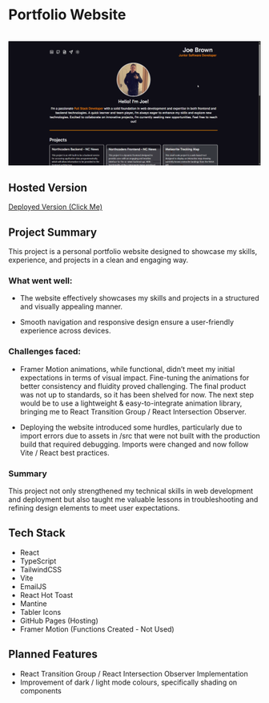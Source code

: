 # Portfolio Website

<br/>
<img src="docs/demo.gif" title="Main Demo">
</a>
<br/>

## Hosted Version

[Deployed Version (Click Me)](https://joedev.co.uk/)

## Project Summary

This project is a personal portfolio website designed to showcase my skills, experience, and projects in a clean and engaging way.

### What went well:

- The website effectively showcases my skills and projects in a structured and visually appealing manner.

- Smooth navigation and responsive design ensure a user-friendly experience across devices.

### Challenges faced:

- Framer Motion animations, while functional, didn’t meet my initial expectations in terms of visual impact. Fine-tuning the animations for better consistency and fluidity proved challenging. The final product was not up to standards, so it has been shelved for now. The next step would be to use a lightweight & easy-to-integrate animation library, bringing me to React Transition Group / React Intersection Observer.

- Deploying the website introduced some hurdles, particularly due to import errors due to assets in /src that were not built with the production build that required debugging. Imports were changed and now follow Vite / React best practices.

### Summary

This project not only strengthened my technical skills in web development and deployment but also taught me valuable lessons in troubleshooting and refining design elements to meet user expectations.

## Tech Stack

- React
- TypeScript
- TailwindCSS
- Vite
- EmailJS
- React Hot Toast
- Mantine
- Tabler Icons
- GitHub Pages (Hosting)
- Framer Motion (Functions Created - Not Used)

## Planned Features

- React Transition Group / React Intersection Observer Implementation
- Improvement of dark / light mode colours, specifically shading on components
